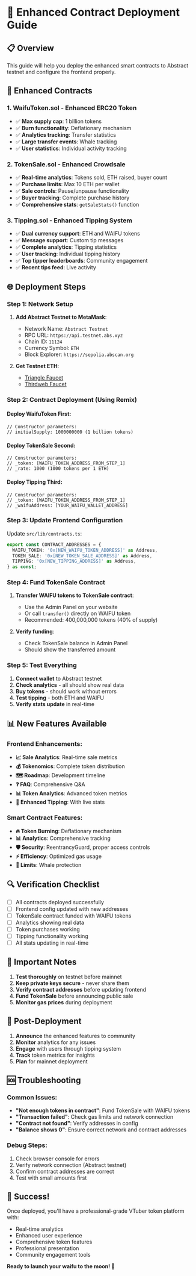 # 🚀 Enhanced Contract Deployment Guide

## 📋 Overview

This guide will help you deploy the enhanced smart contracts to Abstract testnet and configure the frontend properly.

## 🔧 Enhanced Contracts

### 1. **WaifuToken.sol** - Enhanced ERC20 Token
- ✅ **Max supply cap**: 1 billion tokens
- ✅ **Burn functionality**: Deflationary mechanism
- ✅ **Analytics tracking**: Transfer statistics
- ✅ **Large transfer events**: Whale tracking
- ✅ **User statistics**: Individual activity tracking

### 2. **TokenSale.sol** - Enhanced Crowdsale
- ✅ **Real-time analytics**: Tokens sold, ETH raised, buyer count
- ✅ **Purchase limits**: Max 10 ETH per wallet
- ✅ **Sale controls**: Pause/unpause functionality
- ✅ **Buyer tracking**: Complete purchase history
- ✅ **Comprehensive stats**: `getSaleStats()` function

### 3. **Tipping.sol** - Enhanced Tipping System
- ✅ **Dual currency support**: ETH and WAIFU tokens
- ✅ **Message support**: Custom tip messages
- ✅ **Complete analytics**: Tipping statistics
- ✅ **User tracking**: Individual tipping history
- ✅ **Top tipper leaderboards**: Community engagement
- ✅ **Recent tips feed**: Live activity

## 🌐 Deployment Steps

### Step 1: Network Setup
1. **Add Abstract Testnet to MetaMask**:
   - Network Name: `Abstract Testnet`
   - RPC URL: `https://api.testnet.abs.xyz`
   - Chain ID: `11124`
   - Currency Symbol: `ETH`
   - Block Explorer: `https://sepolia.abscan.org`

2. **Get Testnet ETH**:
   - [Triangle Faucet](https://docs.abs.xyz/tooling/faucets#faucets)
   - [Thirdweb Faucet](https://docs.abs.xyz/tooling/faucets#faucets)

### Step 2: Contract Deployment (Using Remix)

#### Deploy WaifuToken First:
```solidity
// Constructor parameters:
// initialSupply: 1000000000 (1 billion tokens)
```

#### Deploy TokenSale Second:
```solidity
// Constructor parameters:
// _token: [WAIFU_TOKEN_ADDRESS_FROM_STEP_1]
// _rate: 1000 (1000 tokens per 1 ETH)
```

#### Deploy Tipping Third:
```solidity
// Constructor parameters:
// _token: [WAIFU_TOKEN_ADDRESS_FROM_STEP_1]
// _waifuAddress: [YOUR_WAIFU_WALLET_ADDRESS]
```

### Step 3: Update Frontend Configuration

Update `src/lib/contracts.ts`:

```typescript
export const CONTRACT_ADDRESSES = {
  WAIFU_TOKEN: '0x[NEW_WAIFU_TOKEN_ADDRESS]' as Address,
  TOKEN_SALE: '0x[NEW_TOKEN_SALE_ADDRESS]' as Address,
  TIPPING: '0x[NEW_TIPPING_ADDRESS]' as Address,
} as const;
```

### Step 4: Fund TokenSale Contract

1. **Transfer WAIFU tokens to TokenSale contract**:
   - Use the Admin Panel on your website
   - Or call `transfer()` directly on WAIFU token
   - Recommended: 400,000,000 tokens (40% of supply)

2. **Verify funding**:
   - Check TokenSale balance in Admin Panel
   - Should show the transferred amount

### Step 5: Test Everything

1. **Connect wallet** to Abstract testnet
2. **Check analytics** - all should show real data
3. **Buy tokens** - should work without errors
4. **Test tipping** - both ETH and WAIFU
5. **Verify stats update** in real-time

## 📊 New Features Available

### Frontend Enhancements:
- **📈 Sale Analytics**: Real-time sale metrics
- **💰 Tokenomics**: Complete token distribution
- **🗺️ Roadmap**: Development timeline
- **❓ FAQ**: Comprehensive Q&A
- **📊 Token Analytics**: Advanced token metrics
- **💝 Enhanced Tipping**: With live stats

### Smart Contract Features:
- **🔥 Token Burning**: Deflationary mechanism
- **📊 Analytics**: Comprehensive tracking
- **🛡️ Security**: ReentrancyGuard, proper access controls
- **⚡ Efficiency**: Optimized gas usage
- **🎯 Limits**: Whale protection

## 🔍 Verification Checklist

- [ ] All contracts deployed successfully
- [ ] Frontend config updated with new addresses
- [ ] TokenSale contract funded with WAIFU tokens
- [ ] Analytics showing real data
- [ ] Token purchases working
- [ ] Tipping functionality working
- [ ] All stats updating in real-time

## 🚨 Important Notes

1. **Test thoroughly** on testnet before mainnet
2. **Keep private keys secure** - never share them
3. **Verify contract addresses** before updating frontend
4. **Fund TokenSale** before announcing public sale
5. **Monitor gas prices** during deployment

## 🎯 Post-Deployment

1. **Announce** the enhanced features to community
2. **Monitor** analytics for any issues
3. **Engage** with users through tipping system
4. **Track** token metrics for insights
5. **Plan** for mainnet deployment

## 🆘 Troubleshooting

### Common Issues:
- **"Not enough tokens in contract"**: Fund TokenSale with WAIFU tokens
- **"Transaction failed"**: Check gas limits and network connection
- **"Contract not found"**: Verify addresses in config
- **"Balance shows 0"**: Ensure correct network and contract addresses

### Debug Steps:
1. Check browser console for errors
2. Verify network connection (Abstract testnet)
3. Confirm contract addresses are correct
4. Test with small amounts first

## 🎉 Success!

Once deployed, you'll have a professional-grade VTuber token platform with:
- Real-time analytics
- Enhanced user experience
- Comprehensive token features
- Professional presentation
- Community engagement tools

**Ready to launch your waifu to the moon! 🚀**
